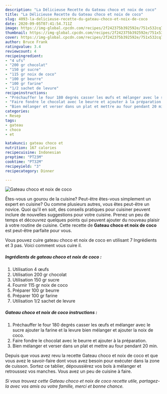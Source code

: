 ```yaml
---
description: "La Délicieuse Recette du Gateau choco et noix de coco"
title: "La Délicieuse Recette du Gateau choco et noix de coco"
slug: 4093-la-delicieuse-recette-du-gateau-choco-et-noix-de-coco
date: 2020-09-05T07:41:54.711Z
image: https://img-global.cpcdn.com/recipes/2f242375b392592e/751x532cq70/gateau-choco-et-noix-de-coco-photo-principale-de-la-recette.jpg
thumbnail: https://img-global.cpcdn.com/recipes/2f242375b392592e/751x532cq70/gateau-choco-et-noix-de-coco-photo-principale-de-la-recette.jpg
cover: https://img-global.cpcdn.com/recipes/2f242375b392592e/751x532cq70/gateau-choco-et-noix-de-coco-photo-principale-de-la-recette.jpg
author: Bruce Frank
ratingvalue: 3.4
reviewcount: 4
recipeingredient:
- "4 ufs"
- "200 gr chocolat"
- "150 gr sucre"
- "115 gr noix de coco"
- "100 gr beurre"
- "100 gr farine"
- "1/2 sachet de levure"
recipeinstructions:
- "Préchauffer le four 180 degrés casser les œufs et mélanger avec le sucre ajouter la farine et la levure bien mélanger et ajouter la noix de coco."
- "Faire fondre le chocolat avec le beurre et ajouter à la préparation."
- "Bien mélanger et verser dans un plat et mettre au four pendant 20 min."
categories:
- Resep
tags:
- gateau
- choco
- et

katakunci: gateau choco et 
nutrition: 167 calories
recipecuisine: Indonesian
preptime: "PT23M"
cooktime: "PT32M"
recipeyield: "3"
recipecategory: Dinner

---
```



![Gateau choco et noix de coco](https://img-global.cpcdn.com/recipes/2f242375b392592e/751x532cq70/gateau-choco-et-noix-de-coco-photo-principale-de-la-recette.jpg)

Êtes-vous un gourou de la cuisine? Peut-être êtes-vous simplement un expert en cuisine? Ou comme plusieurs autres, vous êtes peut-être un novice. Quoi qu'il en soit, des conseils pratiques pour cuisiner peuvent inclure de nouvelles suggestions pour votre cuisine. Prenez un peu de temps et découvrez quelques points qui peuvent ajouter du nouveau plaisir à votre routine de cuisine. Cette recette de <strong> Gateau choco et noix de coco </strong> est peut-être parfaite pour vous.

<!--inarticleads1-->

Vous pouvez cuire gateau choco et noix de coco en utilisant 7 Ingrédients et 3 pas. Voici comment vous cuire il.

##### Ingrédients de gateau choco et noix de coco :

1. Utilisation 4 œufs
1. Utilisation 200 gr chocolat
1. Utilisation 150 gr sucre
1. Fournir 115 gr noix de coco
1. Préparer 100 gr beurre
1. Préparer 100 gr farine
1. Utilisation 1/2 sachet de levure




<!--inarticleads2-->

##### Gateau choco et noix de coco instructions :

1. Préchauffer le four 180 degrés casser les œufs et mélanger avec le sucre ajouter la farine et la levure bien mélanger et ajouter la noix de coco.
1. Faire fondre le chocolat avec le beurre et ajouter à la préparation.
1. Bien mélanger et verser dans un plat et mettre au four pendant 20 min.




<!--inarticleads1-->

<p>
Depuis que vous avez revu la recette Gateau choco et noix de coco et que vous avez le savoir-faire dont vous avez besoin pour exécuter dans la zone de cuisson. Sortez ce tablier, dépoussiérez vos bols à mélanger et retroussez vos manches. Vous avez un peu de cuisine à faire.
</p>

<p>
<i>Si vous trouvez cette Gateau choco et noix de coco recette utile, partagez-la avec vos amis ou votre famille, merci et bonne chance.</i>
</p>
